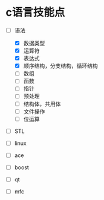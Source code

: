 # c语言技能点

- [ ] 语法
  - [x] 数据类型
  - [x] 运算符
  - [x] 表达式
  - [x] 顺序结构，分支结构，循环结构
  - [ ] 数组
  - [ ] 函数
  - [ ] 指针
  - [ ] 预处理
  - [ ] 结构体，共用体
  - [ ] 文件操作
  - [ ] 位运算
- [ ] STL
- [ ] linux
- [ ] ace
- [ ] boost
- [ ] qt
- [ ] mfc

